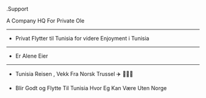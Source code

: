 .Support

A Company HQ For 
Private Ole

----------

- Privat Flytter til Tunisia
  for videre Enjoyment i Tunisia

  

---------

- Er Alene Eier


-------

- Tunisia Reisen , Vekk Fra Norsk
  Trussel
  ✈️ 👨🏻‍💼 

- Blir Godt og Flytte Til Tunisia
  Hvor Eg Kan Være Uten Norge
